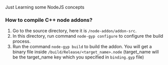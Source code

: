 Just Learning some NodeJS concepts

### How to compile C++ node addons?

1. Go to the source directory, here it is `/node-addon/addon-src`.
2. In this directory, run command `node-gyp configure` to configure the build process.
3. Run the command `node-gyp build` to build the addon. You will get a binary file inside `/build/Release/<target_name>.node` (target_name will be the target_name key which you specified in `binding.gyp` file)
